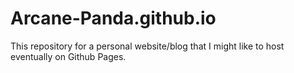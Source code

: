 # Arcane-Panda.github.io

This repository for a personal website/blog that I might like to host eventually on Github Pages.
